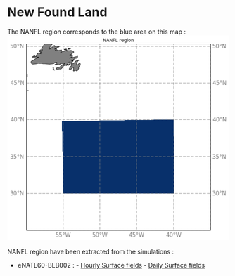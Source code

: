# New Found Land

The NANFL region corresponds to the blue area on this map :
![NANFL map](notebooks-maps/region_NANFL.png)


NANFL region have been extracted from the simulations :

  - eNATL60-BLB002 :
        - [Hourly Surface fields](../items/NANFL60-BLB002-1h-SSH-SST-SSS-SSU-SSV.md) 
        - [Daily Surface fields](../items/NANFL60-BLB002-1d-SSH-SST-SSS-SSU-SSV.md) 
